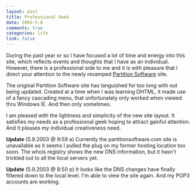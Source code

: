 ```yaml
--- 
layout: post
title: Professional Geek
date: 2003-5-8
comments: true
categories: life
link: false
---
```

During the past year or so I have focused a lot of time and energy into this site, which reflects events and thoughts that I have as an individual. However, there is a professional side to me and it is with pleasure that I direct your attention to the newly revamped <a href="http://www.partitionsoftware.com" target="_blank">Partition Software</a> site.

The original Partition Software site has languished for too long with out being updated. Created at a time when I was learning DHTML, it made use of a fancy cascading menu, that unfortunately only worked when viewed thru Windows IE. And then only sometimes.

I am pleased with the lightness and simplicity of the new site layout. It satisfies my needs as a professional geek hoping to attract gainful attention. And it pleases my individual creativeness need.

<b>Update</b> (5.9.2003 @ 9:59 a)  Currently the partitionsoftware.com site is unavailable  as it seems I pulled the plug on my former hosting location too soon. The whois registry shows the new DNS information, but it hasn't trickled out to all the local servers yet.

<b>Update</b> (5.9.2003 @ 8:50 p) It looks like the DNS changes have finally filtered down to the local level. I'm able to view the site again. And my POP3 accounts are working.
